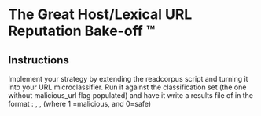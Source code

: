 # The Great Host/Lexical URL Reputation Bake-off ™

## Instructions

Implement your strategy by extending the readcorpus script and turning it into your URL microclassifier. Run it against the classification set (the one without malicious_url flag populated) and have it write a results file of in the format : <url string>, <malicious bit>, (where 1 =malicious, and 0=safe)
